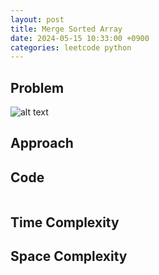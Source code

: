 ```yaml
---
layout: post
title: Merge Sorted Array
date: 2024-05-15 10:33:00 +0900
categories: leetcode python
---
```

## Problem
![alt text]()

## Approach


## Code
```python

```
## Time Complexity

## Space Complexity
